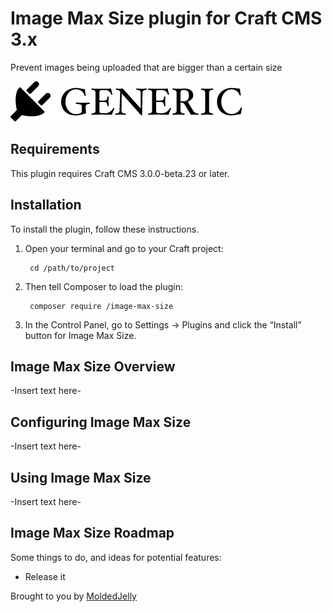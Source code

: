 # Image Max Size plugin for Craft CMS 3.x

Prevent images being uploaded that are bigger than a certain size

![Screenshot](resources/img/plugin-logo.png)

## Requirements

This plugin requires Craft CMS 3.0.0-beta.23 or later.

## Installation

To install the plugin, follow these instructions.

1. Open your terminal and go to your Craft project:

        cd /path/to/project

2. Then tell Composer to load the plugin:

        composer require /image-max-size

3. In the Control Panel, go to Settings → Plugins and click the “Install” button for Image Max Size.

## Image Max Size Overview

-Insert text here-

## Configuring Image Max Size

-Insert text here-

## Using Image Max Size

-Insert text here-

## Image Max Size Roadmap

Some things to do, and ideas for potential features:

* Release it

Brought to you by [MoldedJelly](http://moldedjelly.com)
